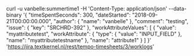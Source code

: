 curl -u vanbelle:summertime1  -H 'Content-Type: application/json' --data-binary '{
  "timeSpentSeconds": 300,
  "dateStarted": "2018-09-21T00:00:00.000",
  "author": {
    "name": "vanbelle"
  },
  "comment": "testing",
  "issue": {
    "key": "SRCHRD-392"
  },
  "workAttributeValues": [
    {
      "value": "myattributetest",
      "workAttribute": {
        "type": {
          "value": "INPUT_FIELD"
        },
        "name": "myattributetestname"
      },
      "name": "attribute1"
    }
  ]
}' 'https://jira.textkernel.nl/rest/tempo-timesheets/3/worklogs'
